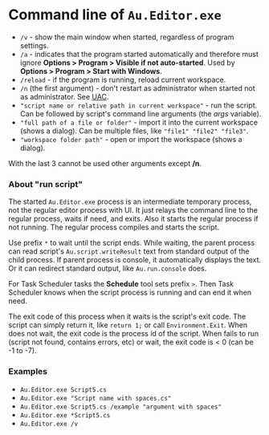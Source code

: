 # Command line of `Au.Editor.exe`

- `/v` - show the main window when started, regardless of program settings.
- `/a` - indicates that the program started automatically and therefore must ignore **Options > Program > Visible if not auto-started**. Used by **Options > Program > Start with Windows**.
- `/reload` - if the program is running, reload current workspace.
- `/n` (the first argument) - don't restart as administrator when started not as administrator. See [UAC](../articles/UAC.html).
- `"script name or relative path in current workspace"` - run the script. Can be followed by script's command line arguments (the *args* variable).
- `"full path of a file or folder"` - import it into the current workspace (shows a dialog). Can be multiple files, like `"file1" "file2" "file3"`.
- `"workspace folder path"` - open or import the workspace (shows a dialog).

With the last 3 cannot be used other arguments except **/n**.

### About "run script"

The started `Au.Editor.exe` process is an intermediate temporary process, not the regular editor process with UI. It just relays the command line to the regular process, waits if need, and exits. Also it starts the regular process if not running. The regular process compiles and starts the script.

Use prefix `*` to wait until the script ends. While waiting, the parent process can read script's `Au.script.writeResult` text from standard output of the child process. If parent process is console, it automatically displays the text. Or it can redirect standard output, like `Au.run.console` does.

For Task Scheduler tasks the **Schedule** tool sets prefix `>`. Then Task Scheduler knows when the script process is running and can end it when need.

The exit code of this process when it waits is the script's exit code. The script can simply return it, like `return 1;` or call `Environment.Exit`. When does not wait, the exit code is the process id of the script. When fails to run (script not found, contains errors, etc) or wait, the exit code is \< 0 (can be -1 to -7).

### Examples

- `Au.Editor.exe Script5.cs`
- `Au.Editor.exe "Script name with spaces.cs"`
- `Au.Editor.exe Script5.cs /example "argument with spaces"`
- `Au.Editor.exe *Script5.cs`
- `Au.Editor.exe /v`